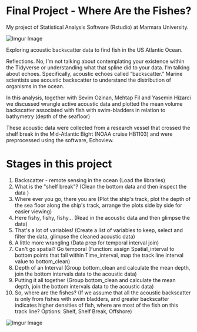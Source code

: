# Final Project - Where Are the Fishes? 

My project of Statistical Analysis Software (Rstudio) at Marmara University.

![Imgur Image](https://imgur.com/eR1jvTr.jpg)

Exploring acoustic backscatter data to find fish in the US Atlantic Ocean. 

Reflections. No, I’m not talking about contemplating your existence within the Tidyverse or understanding what that spline did to your data. I’m talking about echoes. Specifically, acoustic echoes called “backscatter.” Marine scientists use acoustic backscatter to understand the distribution of organisms in the ocean.

In this analysis, together with Sevim Ozinan, Mehtap Fil and Yasemin Hizarci we discussed wrangle active acoustic data and plotted the mean volume backscatter associated with fish with swim-bladders in relation to bathymetry (depth of the seafloor)

These acoustic data were collected from a research vessel that crossed the shelf break in the Mid-Atlantic Bight (NOAA cruise HB1103) and were preprocessed using the software, Echoview.

# Stages in this project
1. Backscatter - remote sensing in the ocean (Load the libraries)
2. What is the "shelf break"? (Clean the bottom data and then inspect the data )
3. Where ever you go, there you are (Plot the ship's track, plot the depth of the sea floor along the ship's track, arrange the plots side by side for easier viewing)
4. Here fishy, fishy, fishy... (Read in the acoustic data and then glimpse the data)
5. That's a lot of variables! (Create a list of variables to keep, select and filter the data, glimpse the cleaned acoustic data) 
6. A little more wrangling (Data prep for temporal interval join)
7. Can't go spatial? Go temporal (Function: assign Spatial_interval to bottom points that fall within Time_interval, map the track line interval value to bottom_clean)
8. Depth of an Interval (Group bottom_clean and calculate the mean depth, join the bottom intervals data to the acoustic data)
9. Putting it all together (Group bottom_clean and calculate the mean depth, join the bottom intervals data to the acoustic data)
10. So, where are the fishes? (If we assume that all the acoustic backscatter is only from fishes with swim bladders, and greater backscatter indicates higher densities of fish, where are most of the fish on this track line? Options: Shelf, Shelf Break, Offshore)

![Imgur Image](https://imgur.com/pkiy5ay.jpg)
